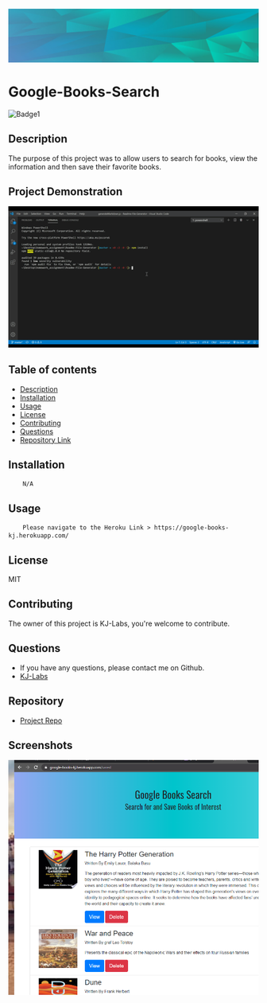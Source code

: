 

![Git](background.PNG)  
# Google-Books-Search

![Badge1](https://img.shields.io/badge/License-MIT-Blue)


## Description 
The purpose of this project was to allow users to search for books, view the information and then save their favorite books. 

## Project Demonstration
![Git](readmevideo.gif)  


## Table of contents

- [Description](#description)
- [Installation](#installation)
- [Usage](#usage)
- [License](#license)
- [Contributing](#contributing)
- [Questions](#questions)
- [Repository Link](#repository)



## Installation

        N/A

## Usage

        Please navigate to the Heroku Link > https://google-books-kj.herokuapp.com/

## License
MIT 


 

## Contributing

The owner of this project is KJ-Labs, you're welcome to contribute.


## Questions

- If you have any questions, please contact me on Github.
- [KJ-Labs](https://github.com/KJ-Labs)

## Repository

- [Project Repo](https://github.com/KJ-Labs/Google-Books-Search)

## Screenshots
![Git](screenshot.PNG)  


